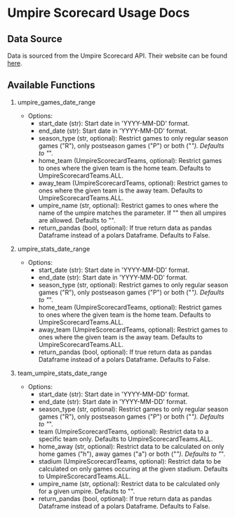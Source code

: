 # Umpire Scorecard Usage Docs

## Data Source

Data is sourced from the Umpire Scorecard API. Their website can be found [here](https://umpscorecards.com/home/).

## Available Functions

1. umpire_games_date_range
    - Options:
      - start_date (str): Start date in 'YYYY-MM-DD' format.
      - end_date (str): Start date in 'YYYY-MM-DD' format.
      - season_type (str, optional): Restrict games to only regular season games ("R"), only postseason games ("P") or both ("*"). Defaults to "*".
      - home_team (UmpireScorecardTeams, optional): Restrict games to ones where the given team is the home team. Defaults to UmpireScorecardTeams.ALL.
      - away_team (UmpireScorecardTeams, optional): Restrict games to ones where the given team is the away team. Defaults to UmpireScorecardTeams.ALL.
      - umpire_name (str, optional): Restrict games to ones where the name of the umpire matches the parameter. If "" then all umpires are allowed. Defaults to "".
      - return_pandas (bool, optional): If true return data as pandas Dataframe instead of a polars Dataframe. Defaults to False.
2. umpire_stats_date_range
    - Options:
      - start_date (str): Start date in 'YYYY-MM-DD' format.
      - end_date (str): Start date in 'YYYY-MM-DD' format.
      - season_type (str, optional): Restrict games to only regular season games ("R"), only postseason games ("P") or both ("*"). Defaults to "*".
      - home_team (UmpireScorecardTeams, optional): Restrict games to ones where the given team is the home team. Defaults to UmpireScorecardTeams.ALL.
      - away_team (UmpireScorecardTeams, optional): Restrict games to ones where the given team is the away team. Defaults to UmpireScorecardTeams.ALL.
      - return_pandas (bool, optional): If true return data as pandas Dataframe instead of a polars Dataframe. Defaults to False.

3. team_umpire_stats_date_range
   - Options:
     - start_date (str): Start date in 'YYYY-MM-DD' format.
     - end_date (str): Start date in 'YYYY-MM-DD' format.
     - season_type (str, optional): Restrict games to only regular season games ("R"), only postseason games ("P") or both ("*"). Defaults to "*".
     - team (UmpireScorecardTeams, optional): Restrict data to a specific team only. Defaults to UmpireScorecardTeams.ALL.
     - home_away (str, optional): Restrict data to be calculated on only home games ("h"), away games ("a") or both ("*"). Defaults to "*".
     - stadium (UmpireScorecardTeams, optional): Restrict data to be calculated on only games occuring at the given stadium. Defaults to UmpireScorecardTeams.ALL.
     - umpire_name (str, optional): Restrict data to be calculated only for a given umpire. Defaults to "".
     - return_pandas (bool, optional): If true return data as pandas Dataframe instead of a polars Dataframe. Defaults to False.
